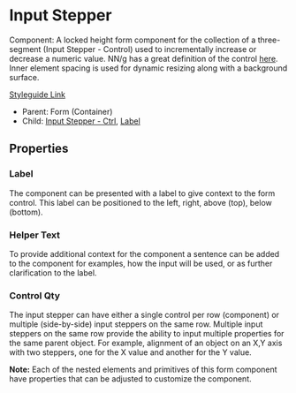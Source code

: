 # Input Stepper

Component: A locked height form component for the collection of a three-segment (Input Stepper - Control) used to incrementally increase or decrease a numeric value. NN/g has a great definition of the control [here](https://www.nngroup.com/articles/input-steppers/#:\~:text=Definition%3A%20An%20input%20stepper%20is,interfaces%20can%20also%20have%20steppers.). Inner element spacing is used for dynamic resizing along with a background surface.

[Styleguide Link](https://zpl.io/a8DZ6yX)

* Parent: Form (Container)
* Child: [Input Stepper - Ctrl](../../overview/inpstepper/), [Label](../../overview/label.md)

## Properties

### Label

The component can be presented with a label to give context to the form control. This label can be positioned to the left, right, above (top), below (bottom).

### Helper Text

To provide additional context for the component a sentence can be added to the component for examples, how the input will be used, or as further clarification to the label.

### Control Qty

The input stepper can have either a single control per row (component) or multiple (side-by-side) input steppers on the same row. Multiple input steppers on the same row provide the ability to input multiple properties for the same parent object. For example, alignment of an object on an X,Y axis with two steppers, one for the X value and another for the Y value.

**Note:** Each of the nested elements and primitives of this form component have properties that can be adjusted to customize the component.
